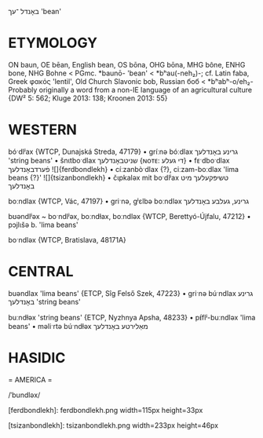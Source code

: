 באָנדל
־עך
'bean'

ETYMOLOGY
===========
ON baun, OE bēan, English bean, OS bōna, OHG bōna, MHG bône, ENHG bone, NHG Bohne < PGmc. *baunō- 'bean' < *bʰau(-neh₂)-; cf. Latin faba, Greek φακός 'lentil', Old Church Slavonic bob, Russian боб < *bʰabʰ-o/eh₂-
Probably originally a word from a non-IE language of an agricultural culture
{DW² 5: 562; Kluge 2013: 138; Kroonen 2013: 55}

WESTERN
========

bóˑdlʲax {WTCP, Dunajská Streda, 47179}
	•	gríːnə bóːdlax גרינע באָנדלעך 'string beans'
	•	šnɩtboˑdlax שניטבאָנדלעך {ɴᴏᴛᴇ: די געלע}
	•	fᴇˑdboˑdlax פֿערדבאָנדלעך
![]{ferdbondlekh}
	•	cíːzanbòˑdlax {?}, ciːzam-boːdlax 'lima beans {?}'
![]{tsizanbondlekh}
	•	čɩpkaləx mit boˑdlʲax טשיפּקעלעך מיט באָנדלעך

boːndlax {WTCP, Vác, 47197}
	•	griˑnə, gʲɛlbə boːndləx גרינע, געלבע באָנדלעך

bʊəndlʲəx ~ boˑndlʲəx, boːndɫax, boːndləx {WTCP, Berettyó-Újfalu, 47212}
	•	pɔjlɩšə b. 'lima beans'

boˑndləx {WTCP, Bratislava, 48171A} 

CENTRAL
========

buəndlax 'lima beans' {ETCP, Sîg Felső Szek, 47223}
	•	griˑnə búˑndlax גרינע באָנדלעך 'string beans'

buːndɫəx 'string beans' {ETCP, Nyzhnya Apsha, 48233}
	•	pᵻ́flʲ-buːndləx 'lima beans'
	•	məliˑrtə búˑndɫəx מאַלירטע באָנדלעך

HASIDIC
=======
= AMERICA = 

/ˈbundləx/


[ferdbondlekh]: ferdbondlekh.png width=115px height=33px

[tsizanbondlekh]: tsizanbondlekh.png width=233px height=46px